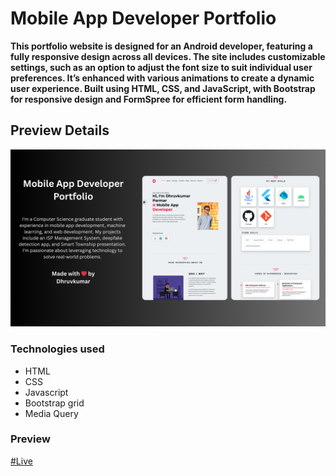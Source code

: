 # Mobile App Developer Portfolio

**This portfolio website is designed for an Android developer, featuring a fully responsive design across all devices. The site includes customizable settings, such as an option to adjust the font size to suit individual user preferences. It’s enhanced with various animations to create a dynamic user experience. Built using HTML, CSS, and JavaScript, with Bootstrap for responsive design and FormSpree for efficient form handling.**

## Preview Details

 ![Project Preview](preview/Android_Developer_Portfolio.png)

### Technologies used

- HTML
- CSS
- Javascript
- Bootstrap grid
- Media Query

### Preview
[#Live](https://dhruvprmr.github.io/Portfolio/)

